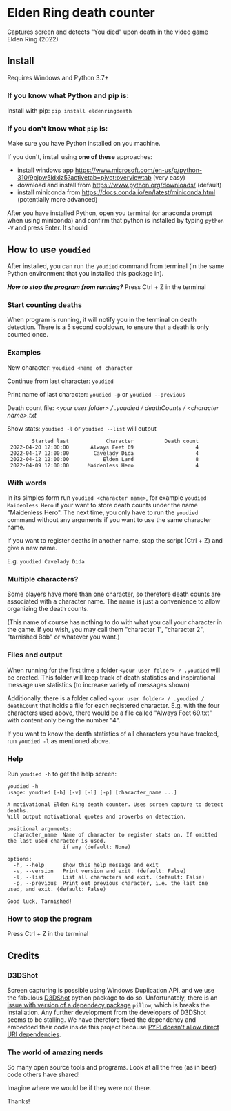 # Elden Ring death counter

Captures screen and detects "You died" upon death in the video game Elden Ring (2022)

## Install

Requires Windows and Python 3.7+

### If you know what Python and pip is:

Install with pip: `pip install eldenringdeath`

### If you don't know what `pip` is:

Make sure you have Python installed on you machine.

If you don't, install using __one of these__ approaches:

 - install windows app https://www.microsoft.com/en-us/p/python-310/9pjpw5ldxlz5?activetab=pivot:overviewtab (very easy)
 - download and install from https://www.python.org/downloads/ (default)
 - install miniconda from 
   https://docs.conda.io/en/latest/miniconda.html (potentially more advanced)

After you have installed Python, open you terminal (or anaconda prompt when using miniconda)
and confirm that python is installed by typing `python -V` and press Enter. It should 
  
## How to use `youdied`
After installed, you can run the `youdied` command from terminal 
(in the same Python environment that you installed this package in). 

__*How to stop the program from running?*__ Press Ctrl + Z in the terminal

### Start counting deaths

When program is running, it will notify you in the terminal on death detection.
There is a 5 second cooldown, to ensure that a death is only counted once.

### Examples

New character: `youdied <name of character`

Continue from last character: `youdied`

Print name of last character: `youdied -p` or `youdied --previous`

Death count file: *&lt;your user folder&gt; / .youdied / deathCounts / &lt;character name&gt;.txt*

Show stats: `youdied -l` or `youdied --list` will output

```
        Started last            Character          Death count
 2022-04-20 12:00:00       Always Feet 69                    4
 2022-04-17 12:00:00        Cavelady Dida                    4
 2022-04-12 12:00:00           Elden Lard                    8
 2022-04-09 12:00:00      Maidenless Hero                    4
```

### With words

In its simples form run `youdied <character name>`, 
for example `youdied Maidenless Hero` if your want to store death counts 
under the name "Maidenless Hero". 
The next time, you only have to run the `youdied` command without 
any arguments if you want to use the same character name.

If you want to register deaths in another name, stop the script (Ctrl + Z) and give a new name.

E.g. `youdied Cavelady Dida`

### Multiple characters?
Some players have more than one character, 
so therefore death counts are associated with a character name. 
The name is just a convenience to allow organizing the death counts.

(This name of course has nothing to do with what you call your character in the game.
If you wish, you may call them "character 1", "character 2", "tarnished Bob" or whatever you want.)

### Files and output
When running for the first time a folder `<your user folder> / .youdied` will be created.
This folder will keep track of death statistics and inspirational message use statistics
(to increase variety of messages shown)

Additionally, there is a folder called `<your user folder> / .youdied / deathCount` 
that holds a file for each registered character. 
E.g. with the four characters used above, there would be a file called "Always Feet 69.txt" 
with content only being the number "4".

If you want to know the death statistics of all characters you have tracked, 
run `youdied -l` as mentioned above.

### Help
Run `youdied -h` to get the help screen:

```
youdied -h
usage: youdied [-h] [-v] [-l] [-p] [character_name ...]

A motivational Elden Ring death counter. Uses screen capture to detect deaths. 
Will output motivational quotes and proverbs on detection.

positional arguments:
  character_name  Name of character to register stats on. If omitted the last used character is used, 
                  if any (default: None)

options:
  -h, --help      show this help message and exit
  -v, --version   Print version and exit. (default: False)
  -l, --list      List all characters and exit. (default: False)
  -p, --previous  Print out previous character, i.e. the last one used, and exit. (default: False)

Good luck, Tarnished!
```

### How to stop the program

Press Ctrl + Z in the terminal

## Credits

### D3DShot
Screen capturing is possible using Windows Duplication API, 
and we use the fabulous [D3DShot][d3dshot] python package to do so.
Unfortunately, there is an [issue with version of a dependecy package][d3dshot_issue]
`pillow`, which is breaks the installation. 
Any further development from the developers of D3DShot seems to be stalling.
We have therefore fixed the dependency and embedded their code inside this project because
[PYPI doesn't allow direct URI dependencies][pypi_uri_deps].

[d3dshot]: https://github.com/SerpentAI/D3DShot
[d3dshot_issue]: https://github.com/SerpentAI/D3DShot/issues/44
[pypi_uri_deps]: https://github.com/pypa/pip/issues/6301


### The world of amazing nerds
So many open source tools and programs. 
Look at all the free (as in beer) code others have shared! 

Imagine where we would be if they were not there.

Thanks!